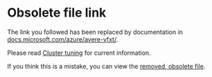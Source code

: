 
# Obsolete file link

The link you followed has been replaced by documentation in [docs.microsoft.com/azure/avere-vfxt/](https://docs.microsoft.com/azure/avere-vfxt/). 

Please read [Cluster tuning](https://docs.microsoft.com/en-us/azure/avere-vfxt/avere-vfxt-tuning) for current information.

If you think this is a mistake, you can view the [removed, obsolete file](legacy/obs/additional_config.md).